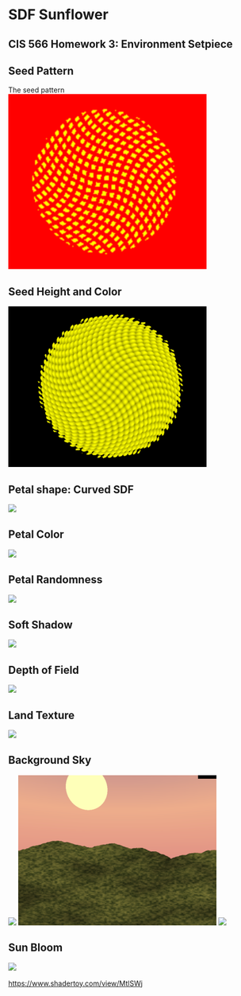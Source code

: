 # SDF Sunflower

## CIS 566 Homework 3: Environment Setpiece

## Seed Pattern

The seed pattern 
![](images/seed_pattern.png)

## Seed Height and Color
![](images/seed_height_map.png)

## Petal shape: Curved SDF
![](images/petals.png)
## Petal Color
![](images/petals_color.png)
## Petal Randomness
![](images/petals_color_random.png)
## Soft Shadow
![](images/soft_shadow.png)
## Depth of Field
![](images/depth_field.png)
## Land Texture
![](images/land.png)

## Background Sky
![](images/dawn.png)
![](images/sunset.png)
![](images/night.png)


## Sun Bloom
![](images/bloom.png)




https://www.shadertoy.com/view/MtlSWj
